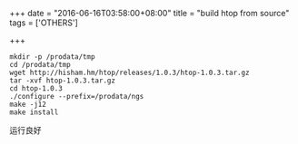 +++
date = "2016-06-16T03:58:00+08:00"
title = "build htop from source"
tags = ['OTHERS']

+++

```
mkdir -p /prodata/tmp
cd /prodata/tmp
wget http://hisham.hm/htop/releases/1.0.3/htop-1.0.3.tar.gz
tar -xvf htop-1.0.3.tar.gz
cd htop-1.0.3
./configure --prefix=/prodata/ngs
make -j12
make install
```
运行良好


